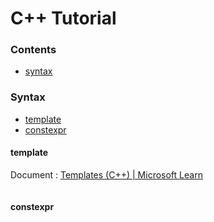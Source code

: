 # C++ Tutorial

### Contents

* [syntax](#syntax)

### Syntax
* [template](#template)
* [constexpr](#constexpr)

#### template
Document : [Templates (C++) | Microsoft Learn](https://learn.microsoft.com/ja-jp/cpp/cpp/templates-cpp?view=msvc-170)
```cpp:
```

#### constexpr
